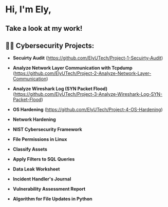 # Hi, I'm Ely,

## Take a look at my work!

## 👨‍💻 Cybersecurity Projects:

- **Secuirty Audit** (https://github.com/ElyUTech/Project-1-Secuirty-Audit)

- **Analyze Network Layer Communication with Tcpdump** (https://github.com/ElyUTech/Project-2-Analyze-Network-Layer-Communication)

- **Analyze Wireshark Log (SYN Packet Flood)** (https://github.com/ElyUTech/Project-3-Analyze-Wireshark-Log-SYN-Packet-Flood)

- **OS Hardening** (https://github.com/ElyUTech/Project-4-OS-Hardening)

- **Network Hardening**

- **NIST Cybersecurity Framework**

- **File Permissions in Linux**

- **Classify Assets** 

- **Apply Filters to SQL Queries**

- **Data Leak Worksheet**

- **Incident Handler's Journal**

- **Vulnerability Assessment Report**

- **Algorithm for File Updates in Python**



<!--
**ElyUTech/ElyUTech** is a ✨ _special_ ✨ repository because its `README.md` (this file) appears on your GitHub profile.

Here are some ideas to get you started:

- 🔭 I’m currently working on ...
- 🌱 I’m currently learning ...
- 👯 I’m looking to collaborate on ...
- 🤔 I’m looking for help with ...
- 💬 Ask me about ...
- 📫 How to reach me: ...
- 😄 Pronouns: ...
- ⚡ Fun fact: ...
-->
